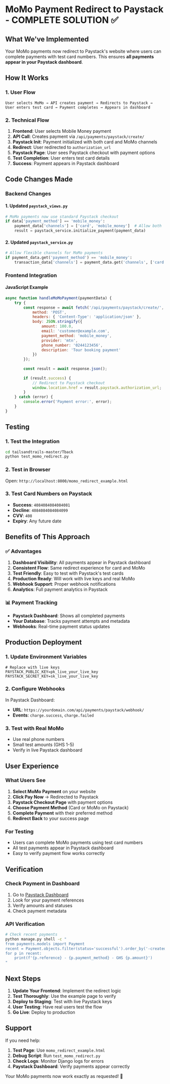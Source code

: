 # MoMo Payment Redirect to Paystack - COMPLETE SOLUTION ✅

## What We've Implemented

Your MoMo payments now redirect to Paystack's website where users can complete payments with test card numbers. This ensures **all payments appear in your Paystack dashboard**.

## How It Works

### 1. User Flow
```
User selects MoMo → API creates payment → Redirects to Paystack → 
User enters test card → Payment completes → Appears in dashboard
```

### 2. Technical Flow
1. **Frontend**: User selects Mobile Money payment
2. **API Call**: Creates payment via `/api/payments/paystack/create/`
3. **Paystack Init**: Payment initialized with both card and MoMo channels
4. **Redirect**: User redirected to `authorization_url`
5. **Paystack Page**: User sees Paystack checkout with payment options
6. **Test Completion**: User enters test card details
7. **Success**: Payment appears in Paystack dashboard

## Code Changes Made

### Backend Changes

#### 1. Updated `paystack_views.py`
```python
# MoMo payments now use standard Paystack checkout
if data['payment_method'] == 'mobile_money':
    payment_data['channels'] = ['card', 'mobile_money']  # Allow both
    result = paystack_service.initialize_payment(payment_data)
```

#### 2. Updated `paystack_service.py`
```python
# Allow flexible channels for MoMo payments
if payment_data.get('payment_method') == 'mobile_money':
    transaction_data['channels'] = payment_data.get('channels', ['card', 'mobile_money'])
```

### Frontend Integration

#### JavaScript Example
```javascript
async function handleMoMoPayment(paymentData) {
    try {
        const response = await fetch('/api/payments/paystack/create/', {
            method: 'POST',
            headers: { 'Content-Type': 'application/json' },
            body: JSON.stringify({
                amount: 100.0,
                email: 'customer@example.com',
                payment_method: 'mobile_money',
                provider: 'mtn',
                phone_number: '0244123456',
                description: 'Tour booking payment'
            })
        });
        
        const result = await response.json();
        
        if (result.success) {
            // Redirect to Paystack checkout
            window.location.href = result.paystack.authorization_url;
        }
    } catch (error) {
        console.error('Payment error:', error);
    }
}
```

## Testing

### 1. Test the Integration
```bash
cd tailsandtrails-master/Tback
python test_momo_redirect.py
```

### 2. Test in Browser
Open: `http://localhost:8000/momo_redirect_example.html`

### 3. Test Card Numbers on Paystack
- **Success**: `4084084084084081`
- **Decline**: `4084084084084099`
- **CVV**: `408`
- **Expiry**: Any future date

## Benefits of This Approach

### ✅ Advantages
1. **Dashboard Visibility**: All payments appear in Paystack dashboard
2. **Consistent Flow**: Same redirect experience for card and MoMo
3. **Test Friendly**: Easy to test with Paystack's test cards
4. **Production Ready**: Will work with live keys and real MoMo
5. **Webhook Support**: Proper webhook notifications
6. **Analytics**: Full payment analytics in Paystack

### 📊 Payment Tracking
- **Paystack Dashboard**: Shows all completed payments
- **Your Database**: Tracks payment attempts and metadata
- **Webhooks**: Real-time payment status updates

## Production Deployment

### 1. Update Environment Variables
```env
# Replace with live keys
PAYSTACK_PUBLIC_KEY=pk_live_your_live_key
PAYSTACK_SECRET_KEY=sk_live_your_live_key
```

### 2. Configure Webhooks
In Paystack Dashboard:
- **URL**: `https://yourdomain.com/api/payments/paystack/webhook/`
- **Events**: `charge.success`, `charge.failed`

### 3. Test with Real MoMo
- Use real phone numbers
- Small test amounts (GHS 1-5)
- Verify in live Paystack dashboard

## User Experience

### What Users See
1. **Select MoMo Payment** on your website
2. **Click Pay Now** → Redirected to Paystack
3. **Paystack Checkout Page** with payment options
4. **Choose Payment Method** (Card or MoMo on Paystack)
5. **Complete Payment** with their preferred method
6. **Redirect Back** to your success page

### For Testing
- Users can complete MoMo payments using test card numbers
- All test payments appear in Paystack dashboard
- Easy to verify payment flow works correctly

## Verification

### Check Payment in Dashboard
1. Go to [Paystack Dashboard](https://dashboard.paystack.com/#/transactions)
2. Look for your payment references
3. Verify amounts and statuses
4. Check payment metadata

### API Verification
```bash
# Check recent payments
python manage.py shell -c "
from payments.models import Payment
recent = Payment.objects.filter(status='successful').order_by('-created_at')[:5]
for p in recent:
    print(f'{p.reference} - {p.payment_method} - GHS {p.amount}')
"
```

## Next Steps

1. **Update Your Frontend**: Implement the redirect logic
2. **Test Thoroughly**: Use the example page to verify
3. **Deploy to Staging**: Test with live Paystack keys
4. **User Testing**: Have real users test the flow
5. **Go Live**: Deploy to production

## Support

If you need help:
1. **Test Page**: Use `momo_redirect_example.html`
2. **Debug Script**: Run `test_momo_redirect.py`
3. **Check Logs**: Monitor Django logs for errors
4. **Paystack Dashboard**: Verify payments appear correctly

Your MoMo payments now work exactly as requested! 🎉